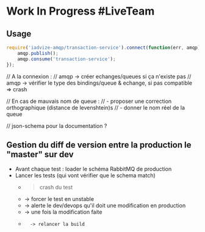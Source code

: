 # Work In Progress \#LiveTeam

## Usage

```javascript
require('iadvize-amqp/transaction-service').connect(function(err, amqp){
    amqp.publish();
    amqp.consume('transaction-service');
});
```

// A la connexion :
// amqp -> créer echanges/queues si ça n'existe pas
// amqp -> vérifier le type des bindings/queue & echange, si pas compatible => crash


// En cas de mauvais nom de queue : 
// - proposer une correction orthographique (distance de levenshtein)s
// - donner le nom réel de la queue

// json-schema pour la documentation ?


## Gestion du diff de version entre la production le "master" sur dev

- Avant chaque test : loader le schéma RabbitMQ de production
- Lancer les tests (qui vont vérifier que le schema match)
    + > crash du test 
    +   -> forcer le test en unstable
    +   -> alerte le dev/devops qu'il doit une modification en production
    +   -> une fois la modification faite
    +       -> relancer la build
